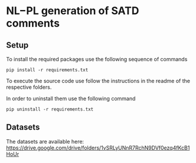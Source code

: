 # NL−PL generation of SATD comments

## Setup
To install the required packages use the following sequence of commands
```
pip install -r requirements.txt
```
To execute the source code use follow the instructions in the readme of the respective folders.

In order to uninstall them use the following command
```
pip uninstall -r requirements.txt
```

## Datasets

The datasets are available here: https://drive.google.com/drive/folders/1vSRLyUNnR7RchN9DVf0ezq4fKcB1HoUr